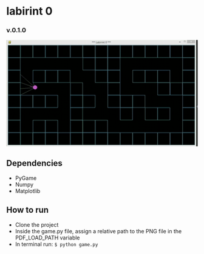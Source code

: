 # labirint 0 
### v.0.1.0

![example](/images/20220121_1.gif)

## Dependencies
- PyGame
- Numpy
- Matplotlib

## How to run
   - Clone the project
   - Inside the game.py file, assign a relative path to the PNG file in the PDF_LOAD_PATH variable
   - In terminal run: `$ python game.py`